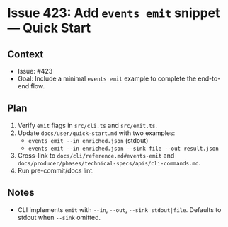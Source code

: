 # Issue 423: Add `events emit` snippet — Quick Start

## Context
- Issue: #423
- Goal: Include a minimal `events emit` example to complete the end-to-end flow.

## Plan
1. Verify `emit` flags in `src/cli.ts` and `src/emit.ts`.
2. Update `docs/user/quick-start.md` with two examples:
   - `events emit --in enriched.json` (stdout)
   - `events emit --in enriched.json --sink file --out result.json`
3. Cross-link to `docs/cli/reference.md#events-emit` and `docs/producer/phases/technical-specs/apis/cli-commands.md`.
4. Run pre-commit/docs lint.

## Notes
- CLI implements `emit` with `--in`, `--out`, `--sink stdout|file`. Defaults to stdout when `--sink` omitted.
